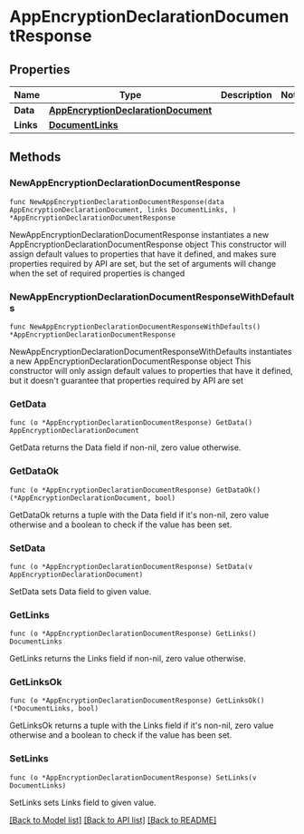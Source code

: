 # AppEncryptionDeclarationDocumentResponse

## Properties

Name | Type | Description | Notes
------------ | ------------- | ------------- | -------------
**Data** | [**AppEncryptionDeclarationDocument**](AppEncryptionDeclarationDocument.md) |  | 
**Links** | [**DocumentLinks**](DocumentLinks.md) |  | 

## Methods

### NewAppEncryptionDeclarationDocumentResponse

`func NewAppEncryptionDeclarationDocumentResponse(data AppEncryptionDeclarationDocument, links DocumentLinks, ) *AppEncryptionDeclarationDocumentResponse`

NewAppEncryptionDeclarationDocumentResponse instantiates a new AppEncryptionDeclarationDocumentResponse object
This constructor will assign default values to properties that have it defined,
and makes sure properties required by API are set, but the set of arguments
will change when the set of required properties is changed

### NewAppEncryptionDeclarationDocumentResponseWithDefaults

`func NewAppEncryptionDeclarationDocumentResponseWithDefaults() *AppEncryptionDeclarationDocumentResponse`

NewAppEncryptionDeclarationDocumentResponseWithDefaults instantiates a new AppEncryptionDeclarationDocumentResponse object
This constructor will only assign default values to properties that have it defined,
but it doesn't guarantee that properties required by API are set

### GetData

`func (o *AppEncryptionDeclarationDocumentResponse) GetData() AppEncryptionDeclarationDocument`

GetData returns the Data field if non-nil, zero value otherwise.

### GetDataOk

`func (o *AppEncryptionDeclarationDocumentResponse) GetDataOk() (*AppEncryptionDeclarationDocument, bool)`

GetDataOk returns a tuple with the Data field if it's non-nil, zero value otherwise
and a boolean to check if the value has been set.

### SetData

`func (o *AppEncryptionDeclarationDocumentResponse) SetData(v AppEncryptionDeclarationDocument)`

SetData sets Data field to given value.


### GetLinks

`func (o *AppEncryptionDeclarationDocumentResponse) GetLinks() DocumentLinks`

GetLinks returns the Links field if non-nil, zero value otherwise.

### GetLinksOk

`func (o *AppEncryptionDeclarationDocumentResponse) GetLinksOk() (*DocumentLinks, bool)`

GetLinksOk returns a tuple with the Links field if it's non-nil, zero value otherwise
and a boolean to check if the value has been set.

### SetLinks

`func (o *AppEncryptionDeclarationDocumentResponse) SetLinks(v DocumentLinks)`

SetLinks sets Links field to given value.



[[Back to Model list]](../README.md#documentation-for-models) [[Back to API list]](../README.md#documentation-for-api-endpoints) [[Back to README]](../README.md)



